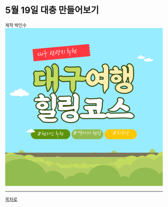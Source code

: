 # 5월 19일 대충 만들어보기  

제작 박인수
![](https://github.com/isp829/2021_MHC_3/blob/main/5.19/001.png)  
 

----------------------  
[목차로](https://github.com/isp829/2021_MHC_3/blob/main/README.md)  
